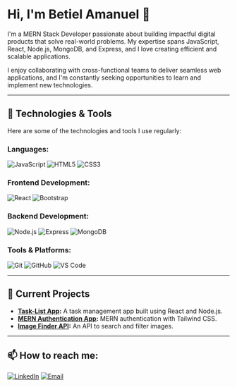 # Hi, I'm Betiel Amanuel 👋
I'm a MERN Stack Developer passionate about building impactful digital products that solve real-world problems. My expertise spans JavaScript, React, Node.js, MongoDB, and Express, and I love creating efficient and scalable applications.

I enjoy collaborating with cross-functional teams to deliver seamless web applications, and I'm constantly seeking opportunities to learn and implement new technologies.

---

## 🔧 Technologies & Tools
Here are some of the technologies and tools I use regularly:

### Languages:
![JavaScript](https://img.shields.io/badge/-JavaScript-F7DF1E?style=flat-square&logo=javascript&logoColor=black)
![HTML5](https://img.shields.io/badge/-HTML5-E34F26?style=flat-square&logo=html5&logoColor=white)
![CSS3](https://img.shields.io/badge/-CSS3-1572B6?style=flat-square&logo=css3)

### Frontend Development:
![React](https://img.shields.io/badge/-React-61DAFB?style=flat-square&logo=react&logoColor=white)
![Bootstrap](https://img.shields.io/badge/-Bootstrap-563D7C?style=flat-square&logo=bootstrap)

### Backend Development:
![Node.js](https://img.shields.io/badge/-Node.js-339933?style=flat-square&logo=nodedotjs&logoColor=white)
![Express](https://img.shields.io/badge/-Express.js-000000?style=flat-square&logo=express&logoColor=white)
![MongoDB](https://img.shields.io/badge/-MongoDB-47A248?style=flat-square&logo=mongodb&logoColor=white)

### Tools & Platforms:
![Git](https://img.shields.io/badge/-Git-F05032?style=flat-square&logo=git&logoColor=white)
![GitHub](https://img.shields.io/badge/-GitHub-181717?style=flat-square&logo=github)
![VS Code](https://img.shields.io/badge/-VSCode-007ACC?style=flat-square&logo=visual-studio-code)

---

## 🚀 Current Projects
- **[Task-List App](https://github.com/betielamanuel/task-list):** A task management app built using React and Node.js.
- **[MERN Authentication App](https://github.com/betielamanuel/mern-auth):** MERN authentication with Tailwind CSS.
- **[Image Finder API](https://github.com/betielamanuel/image-finder-api):** An API to search and filter images.

---

## 📫 How to reach me:
[![LinkedIn](https://img.shields.io/badge/LinkedIn-0077B5?style=flat-square&logo=linkedin&logoColor=white)](https://www.linkedin.com/in/betielamanuel)
[![Email](https://img.shields.io/badge/-Email-c14438?style=flat-square&logo=Gmail&logoColor=white)](mailto:betielamanuel@example.com)

